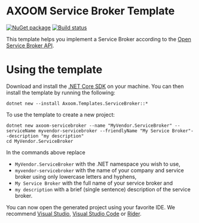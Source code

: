 # AXOOM Service Broker Template

[![NuGet package](https://img.shields.io/nuget/v/Axoom.Templates.ServiceBroker.svg)](https://www.nuget.org/packages/Axoom.Templates.ServiceBroker/)
[![Build status](https://img.shields.io/appveyor/ci/AXOOM/templates-servicebroker.svg)](https://ci.appveyor.com/project/AXOOM/templates-servicebroker)

This template helps you implement a Service Broker according to the [Open Service Broker API](https://www.openservicebrokerapi.org/).

# Using the template

Download and install the [.NET Core SDK](https://www.microsoft.com/net/download) on your machine. You can then install the template by running the following:

    dotnet new --install Axoom.Templates.ServiceBroker::*

To use the template to create a new project:

    dotnet new axoom-servicebroker --name "MyVendor.ServiceBroker" --serviceName myvendor-servicebroker --friendlyName "My Service Broker"--description "my description"
    cd MyVendor.ServiceBroker

In the commands above replace
- `MyVendor.ServiceBroker` with the .NET namespace you wish to use,
- `myvendor-servicebroker` with the name of your company and service broker using only lowercase letters and hyphens,
- `My Service Broker` with the full name of your service broker and
- `my description` with a brief (single sentence) description of the service broker.

You can now open the generated project using your favorite IDE. We recommend [Visual Studio](https://www.visualstudio.com/downloads/), [Visual Studio Code](https://code.visualstudio.com/Download) or [Rider](https://www.jetbrains.com/rider/).
